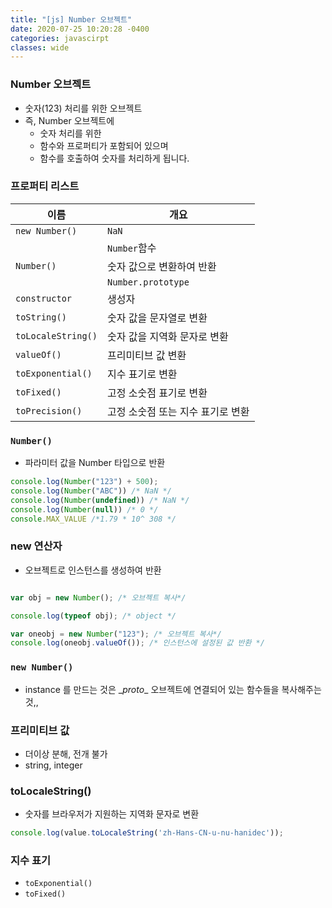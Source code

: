 ```yaml
---
title: "[js] Number 오브젝트"
date: 2020-07-25 10:20:28 -0400
categories: javascirpt
classes: wide
---
```


### Number 오브젝트

- 숫자(123) 처리를 위한 오브젝트
- 즉, Number 오브젝트에
    - 숫자 처리를 위한
    - 함수와 프로퍼티가 포함되어 있으며
    - 함수를 호출하여 숫자를 처리하게 됩니다.


### 프로퍼티 리스트

|이름 | 개요 |
|------|---|
|```new Number()```|```NaN```|
||```Number```함수|
|```Number()```|숫자 값으로 변환하여 반환|
||```Number.prototype```|
|```constructor``` |생성자|
|```toString()``` |숫자 값을 문자열로 변환|
|```toLocaleString()``` |숫자 값을 지역화 문자로 변환|
|```valueOf()``` |프리미티브 값 변환|
|```toExponential()``` |지수 표기로 변환|
|```toFixed()``` |고정 소숫점 표기로 변환|
|```toPrecision()``` |고정 소숫점 또는 지수 표기로 변환|

### ```Number()```

- 파라미터 값을 Number 타입으로 반환

```javascript
console.log(Number("123") + 500);
console.log(Number("ABC")) /* NaN */
console.log(Number(undefined)) /* NaN */
console.log(Number(null)) /* 0 */
console.MAX_VALUE /*1.79 * 10^ 308 */
```

### new 연산자

- 오브젝트로 인스턴스를 생성하여 반환

```javascript

var obj = new Number(); /* 오브젝트 복사*/

console.log(typeof obj); /* object */

var oneobj = new Number("123"); /* 오브젝트 복사*/
console.log(oneobj.valueOf()); /* 인스턴스에 설정된 값 반환 */
```
### ```new Number()```

- instance 를 만드는 것은 \__proto__ 오브젝트에 연결되어 있는 함수들을 복사해주는 것,,

### 프리미티브 값

- 더이상 분해, 전개 불가
- string, integer

### toLocaleString()
- 숫자를 브라우저가 지원하는 지역화 문자로 변환
```javascript
console.log(value.toLocaleString('zh-Hans-CN-u-nu-hanidec'));
```
### 지수 표기
- ```toExponential()```
- ```toFixed()```

